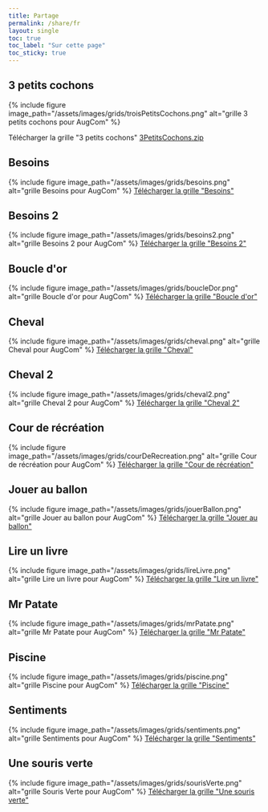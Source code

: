 ```yaml
---
title: Partage
permalink: /share/fr
layout: single
toc: true
toc_label: "Sur cette page"
toc_sticky: true
---
```


## 3 petits cochons

{% include figure image_path="/assets/images/grids/troisPetitsCochons.png" alt="grille 3 petits cochons pour AugCom" %}

<i class='fas fa-hand-point-right'></i> Télécharger la grille "3 petits cochons" [3PetitsCochons.zip](https://github.com/Noars/AugCom/files/7224806/3PetitsCochons.zip)

## Besoins

{% include figure image_path="/assets/images/grids/besoins.png" alt="grille Besoins pour AugCom" %}
<a href="/assets/grids/Besoins.json" download="Besoins.json">
  <i class='fas fa-hand-point-right'></i>
  Télécharger la grille "Besoins"
</a>

## Besoins 2

{% include figure image_path="/assets/images/grids/besoins2.png" alt="grille Besoins 2 pour AugCom" %}
<a href="/assets/grids/besoins2.json" download="besoins2.json">
  <i class='fas fa-hand-point-right'></i>
  Télécharger la grille "Besoins 2"
</a>

## Boucle d'or

{% include figure image_path="/assets/images/grids/boucleDor.png" alt="grille Boucle d'or pour AugCom" %}
<a href="/assets/grids/boucleDor.json" download="boucleDor.json">
  <i class='fas fa-hand-point-right'></i>
  Télécharger la grille "Boucle d'or"
</a>

## Cheval 

{% include figure image_path="/assets/images/grids/cheval.png" alt="grille Cheval pour AugCom" %}
<a href="/assets/grids/cheval.json" download="cheval.json">
  <i class='fas fa-hand-point-right'></i>
  Télécharger la grille "Cheval"
</a>

## Cheval 2

{% include figure image_path="/assets/images/grids/cheval2.png" alt="grille Cheval 2 pour AugCom" %}
<a href="/assets/grids/cheval2.json" download="cheval2.json">
  <i class='fas fa-hand-point-right'></i>
  Télécharger la grille "Cheval 2"
</a>

## Cour de récréation

{% include figure image_path="/assets/images/grids/courDeRecreation.png" alt="grille Cour de récréation pour AugCom" %}
<a href="/assets/grids/cour de récréation.json" download="cour de récréation.json">
  <i class='fas fa-hand-point-right'></i>
  Télécharger la grille "Cour de récréation"
</a>

## Jouer au ballon

{% include figure image_path="/assets/images/grids/jouerBallon.png" alt="grille Jouer au ballon pour AugCom" %}
<a href="/assets/grids/jouerBallon.json" download="jouerBallon.json">
  <i class='fas fa-hand-point-right'></i>
  Télécharger la grille "Jouer au ballon"
</a>

## Lire un livre

{% include figure image_path="/assets/images/grids/lireLivre.png" alt="grille Lire un livre pour AugCom" %}
<a href="/assets/grids/lire un livre.json" download="lire un livre.json">
  <i class='fas fa-hand-point-right'></i>
  Télécharger la grille "Lire un livre"
</a>

## Mr Patate

{% include figure image_path="/assets/images/grids/mrPatate.png" alt="grille Mr Patate pour AugCom" %}
<a href="/assets/grids/jeuMrPatate.json" download="jeuMrPatate.json">
  <i class='fas fa-hand-point-right'></i>
  Télécharger la grille "Mr Patate"
</a>

## Piscine

{% include figure image_path="/assets/images/grids/piscine.png" alt="grille Piscine pour AugCom" %}
<a href="/assets/grids/Piscine.json" download="Piscince.json">
  <i class='fas fa-hand-point-right'></i>
  Télécharger la grille "Piscine"
</a>

## Sentiments

{% include figure image_path="/assets/images/grids/sentiments.png" alt="grille Sentiments pour AugCom" %}
<a href="/assets/grids/sentiments.json" download="sentiments.json">
  <i class='fas fa-hand-point-right'></i>
  Télécharger la grille "Sentiments"
</a>

## Une souris verte

{% include figure image_path="/assets/images/grids/sourisVerte.png" alt="grille Souris Verte pour AugCom" %}
<a href="/assets/grids/sourisVerte.json" download="sourisVerte.json">
  <i class='fas fa-hand-point-right'></i>
  Télécharger la grille "Une souris verte"
</a>
